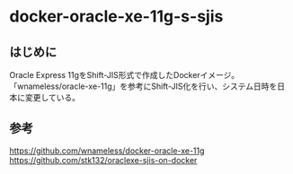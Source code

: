 # docker-oracle-xe-11g-s-sjis

## はじめに
Oracle Express 11gをShift-JIS形式で作成したDockerイメージ。  
「wnameless/oracle-xe-11g」を参考にShift-JIS化を行い、システム日時を日本に変更している。  

## 参考
https://github.com/wnameless/docker-oracle-xe-11g
https://github.com/stk132/oraclexe-sjis-on-docker

